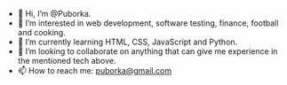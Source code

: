 - 👋 Hi, I’m @Puborka.
- 👀 I’m interested in web development, software testing, finance, football and cooking.
- 🌱 I’m currently learning HTML, CSS, JavaScript and Python.
- 💞️ I’m looking to collaborate on anything that can give me experience in the mentioned tech above. 
- 📫 How to reach me: puborka@gmail.com

<!---
Puborka/Puborka is a ✨ special ✨ repository because its `README.md` (this file) appears on your GitHub profile.
You can click the Preview link to take a look at your changes.
--->
